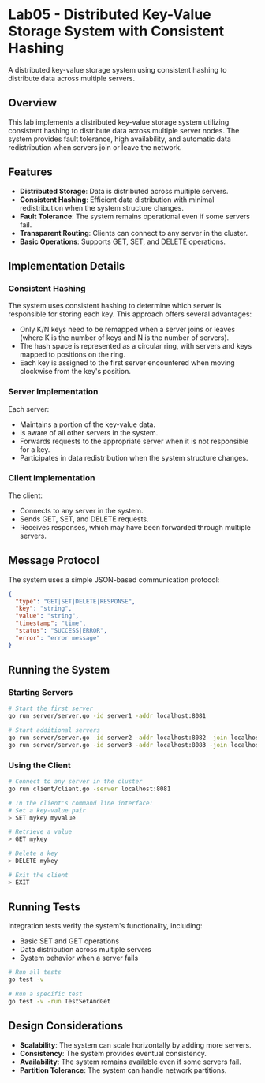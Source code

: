 # Lab05 - Distributed Key-Value Storage System with Consistent Hashing

A distributed key-value storage system using consistent hashing to distribute data across multiple servers.

## Overview

This lab implements a distributed key-value storage system utilizing consistent hashing to distribute data across multiple server nodes. The system provides fault tolerance, high availability, and automatic data redistribution when servers join or leave the network.

## Features

- **Distributed Storage**: Data is distributed across multiple servers.
- **Consistent Hashing**: Efficient data distribution with minimal redistribution when the system structure changes.
- **Fault Tolerance**: The system remains operational even if some servers fail.
- **Transparent Routing**: Clients can connect to any server in the cluster.
- **Basic Operations**: Supports GET, SET, and DELETE operations.

## Implementation Details

### Consistent Hashing

The system uses consistent hashing to determine which server is responsible for storing each key. This approach offers several advantages:
- Only K/N keys need to be remapped when a server joins or leaves (where K is the number of keys and N is the number of servers).
- The hash space is represented as a circular ring, with servers and keys mapped to positions on the ring.
- Each key is assigned to the first server encountered when moving clockwise from the key's position.

### Server Implementation

Each server:
- Maintains a portion of the key-value data.
- Is aware of all other servers in the system.
- Forwards requests to the appropriate server when it is not responsible for a key.
- Participates in data redistribution when the system structure changes.

### Client Implementation

The client:
- Connects to any server in the system.
- Sends GET, SET, and DELETE requests.
- Receives responses, which may have been forwarded through multiple servers.

## Message Protocol

The system uses a simple JSON-based communication protocol:

```json
{
  "type": "GET|SET|DELETE|RESPONSE",
  "key": "string",
  "value": "string",
  "timestamp": "time",
  "status": "SUCCESS|ERROR",
  "error": "error message"
}
```

## Running the System

### Starting Servers

```bash
# Start the first server
go run server/server.go -id server1 -addr localhost:8081

# Start additional servers
go run server/server.go -id server2 -addr localhost:8082 -join localhost:8081
go run server/server.go -id server3 -addr localhost:8083 -join localhost:8081
```

### Using the Client

```bash
# Connect to any server in the cluster
go run client/client.go -server localhost:8081

# In the client's command line interface:
# Set a key-value pair
> SET mykey myvalue

# Retrieve a value
> GET mykey

# Delete a key
> DELETE mykey

# Exit the client
> EXIT
```

## Running Tests

Integration tests verify the system's functionality, including:
- Basic SET and GET operations
- Data distribution across multiple servers
- System behavior when a server fails

```bash
# Run all tests
go test -v

# Run a specific test
go test -v -run TestSetAndGet
```

## Design Considerations

- **Scalability**: The system can scale horizontally by adding more servers.
- **Consistency**: The system provides eventual consistency.
- **Availability**: The system remains available even if some servers fail.
- **Partition Tolerance**: The system can handle network partitions.

